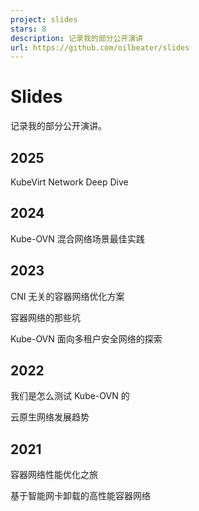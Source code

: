 ```yaml
---
project: slides
stars: 8
description: 记录我的部分公开演讲
url: https://github.com/oilbeater/slides
---
```


Slides
======

记录我的部分公开演讲。

2025
----

KubeVirt Network Deep Dive

2024
----

Kube-OVN 混合网络场景最佳实践

2023
----

CNI 无关的容器网络优化方案

容器网络的那些坑

Kube-OVN 面向多租户安全网络的探索

2022
----

我们是怎么测试 Kube-OVN 的

云原生网络发展趋势

2021
----

容器网络性能优化之旅

基于智能网卡卸载的高性能容器网络
